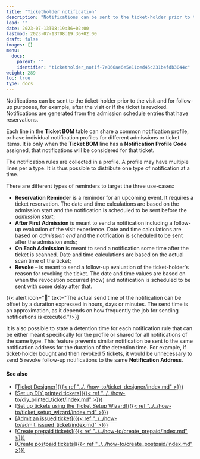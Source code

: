 ```yaml
---
title: "Ticketholder notification"
description: "Notifications can be sent to the ticket-holder prior to the visit and for follow-up purposes, for example, after the visit or if the ticket is revoked. Notifications are generated from the admission schedule entries that have reservations."
lead: ""
date: 2023-07-13T08:19:36+02:00
lastmod: 2023-07-13T08:19:36+02:00
draft: false
images: []
menu:
  docs:
    parent: ""
    identifier: "ticketholder_notif-7a066ae6e5e11ced45c231b4fdb3044c"
weight: 289
toc: true
type: docs
---
```


Notifications can be sent to the ticket-holder prior to the visit and for follow-up purposes, for example, after the visit or if the ticket is revoked. Notifications are generated from the admission schedule entries that have reservations.

Each line in the **Ticket BOM** table can share a common notification profile, or have individual notification profiles for different admissions or ticket items. It is only when the **Ticket BOM** line has a **Notification Profile Code** assigned, that notifications will be considered for that ticket.

The notification rules are collected in a profile. A profile may have multiple lines per a type. It is thus possible to distribute one type of notification at a time.

There are different types of reminders to target the three use-cases:

- **Reservation Reminder** is a reminder for an upcoming event. It requires a ticket reservation. The date and time calculations are based on the admission start and the notification is scheduled to be sent before the _admission start_;
- **After First Admission** is meant to send a notification including a follow-up evaluation of the visit experience. Date and time calculations are based on _admission end_ and the notification is scheduled to be sent after the admission ends;
- **On Each Admission** is meant to send a notification some time after the ticket is scanned. Date and time calculations are based on the actual scan time of the ticket;
- **Revoke** – is meant to send a follow-up evaluation of the ticket-holder's reason for revoking the ticket. The date and time values are based on when the revocation occurred (now) and notification is scheduled to be sent with some delay after that.

{{< alert icon="📝" text="The actual send time of the notification can be offset by a duration expressed in hours, days or minutes. The send time is an approximation, as it depends on how frequently the job for sending notifications is executed."/>}}

It is also possible to state a detention time for each notification rule that can be either meant specifically for the profile or shared for all notifications of the same type. This feature prevents similar notification be sent to the same notification address for the duration of the detention time. For example, if ticket-holder bought and then revoked 5 tickets, it would be unnecessary to send 5 revoke follow-up notifications to the same **Notification Address**.

#### See also

- [<ins>Ticket Designer<ins>]({{< ref "../../how-to/ticket_designer/index.md" >}})
- [<ins>Set up DIY printed tickets<ins>]({{< ref "../../how-to/diy_printed_ticket/index.md" >}})
- [<ins>Set up tickets using the Ticket Setup Wizard<ins>]({{< ref "../../how-to/ticket_setup_wizard/index.md" >}})
- [<ins>Admit an issued ticket<ins>]({{< ref "../../how-to/admit_issued_ticket/index.md" >}})
- [<ins>Create prepaid tickets<ins>]({{< ref "../../how-to/create_prepaid/index.md" >}})
- [<ins>Create postpaid tickets<ins>]({{< ref "../../how-to/create_postpaid/index.md" >}})